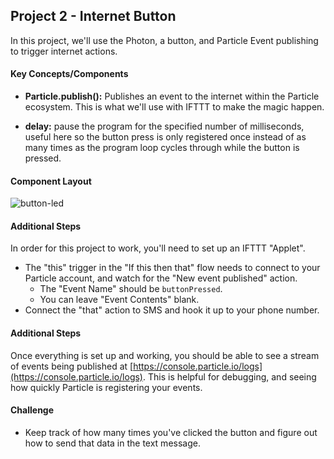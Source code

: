 ## Project 2 - Internet Button

In this project, we'll use the Photon, a button, and Particle Event publishing to trigger internet actions.

#### Key Concepts/Components

- **Particle.publish():** Publishes an event to the internet within the Particle ecosystem. This is what we'll use with IFTTT to make the magic happen.

- **delay:** pause the program for the specified number of milliseconds, useful here so the button press is only registered once instead of as many times as the program loop cycles through while the button is pressed.

#### Component Layout

![button-led](https://cloud.githubusercontent.com/assets/1410181/23530465/04ecedac-ff5f-11e6-8871-b9ea5cee8b71.png)

#### Additional Steps

In order for this project to work, you'll need to set up an IFTTT "Applet".
- The "this" trigger in the "If this then that" flow needs to connect to your Particle account, and watch for the "New event published" action.
  - The "Event Name" should be `buttonPressed`.
  - You can leave "Event Contents" blank.
- Connect the "that" action to SMS and hook it up to your phone number.

#### Additional Steps

Once everything is set up and working, you should be able to see a stream of events being published at [https://console.particle.io/logs](https://console.particle.io/logs). This is helpful for debugging, and seeing how quickly Particle is registering your events.

#### Challenge

- Keep track of how many times you've clicked the button and figure out how to send that data in the text message.
